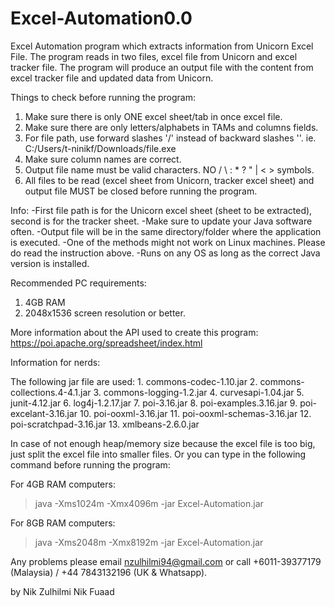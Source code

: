 # Excel-Automation0.0
Excel Automation program which extracts information from Unicorn Excel File. The program reads in two files, excel file from Unicorn and excel tracker file. The program will produce an output file with the content from excel tracker file and updated data from Unicorn.

Things to check before running the program:
  1. Make sure there is only ONE excel sheet/tab in once excel file.
  2. Make sure there are only letters/alphabets in TAMs and columns fields.
  3. For file path, use forward slashes '/' instead of backward slashes '\'.
     ie. C:/Users/t-ninikf/Downloads/file.exe
  4. Make sure column names are correct.
  5. Output file name must be valid characters. NO / \ : * ? " | < > symbols.
  6. All files to be read (excel sheet from Unicorn, tracker excel sheet) and output file MUST be closed before running the program.



Info:
  -First file path is for the Unicorn excel sheet (sheet to be extracted), second is for the tracker sheet.
  -Make sure to update your Java software often.
  -Output file will be in the same directory/folder where the application is executed.
  -One of the methods might not work on Linux machines. Please do read the instruction above.
  -Runs on any OS as long as the correct Java version is installed.



Recommended PC requirements:
  1. 4GB RAM
  2. 2048x1536 screen resolution or better.



More information about the API used to create this program: https://poi.apache.org/spreadsheet/index.html



Information for nerds:

  The following jar file are used:
    1. commons-codec-1.10.jar
    2. commons-collections.4-4.1.jar
    3. commons-logging-1.2.jar
    4. curvesapi-1.04.jar
    5. junit-4.12.jar
    6. log4j-1.2.17.jar
    7. poi-3.16.jar
    8. poi-examples.3.16.jar
    9. poi-excelant-3.16.jar
    10. poi-ooxml-3.16.jar
    11. poi-ooxml-schemas-3.16.jar
    12. poi-scratchpad-3.16.jar
    13. xmlbeans-2.6.0.jar

  In case of not enough heap/memory size because the excel file is too big, just split the excel file into smaller files.
  Or you can type in the following command before running the program:
  
  For 4GB RAM computers:
  > java -Xms1024m -Xmx4096m -jar Excel-Automation.jar
  
  For 8GB RAM computers:
  > java -Xms2048m -Xmx8192m -jar Excel-Automation.jar



Any problems please email nzulhilmi94@gmail.com or call +6011-39377179 (Malaysia) / +44 7843132196 (UK & Whatsapp).



by Nik Zulhilmi Nik Fuaad
